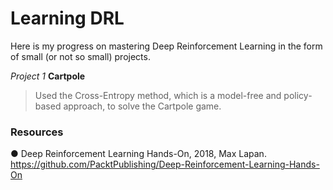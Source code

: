 # Learning DRL

Here is my progress on mastering Deep Reinforcement Learning in the form of small (or not so small) projects.



*Project 1* **Cartpole**

> Used the Cross-Entropy method, which is a model-free and policy-based approach, to solve the Cartpole game.


### Resources

● Deep Reinforcement Learning Hands-On, 2018, Max Lapan. https://github.com/PacktPublishing/Deep-Reinforcement-Learning-Hands-On
